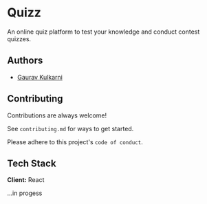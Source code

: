 
# Quizz

An online quiz platform to test your knowledge and conduct contest quizzes.


## Authors

- [Gaurav Kulkarni](https://www.github.com/GauravVKulkarni)


## Contributing

Contributions are always welcome!

See `contributing.md` for ways to get started.

Please adhere to this project's `code of conduct`.


## Tech Stack

**Client:** React

...in progess
